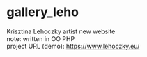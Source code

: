 # gallery_leho
Krisztina Lehoczky artist new website  
note: written in OO PHP  
project URL (demo): https://www.lehoczky.eu/
